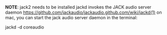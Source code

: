 **NOTE**: jack2 needs to be installed
jackd invokes the JACK audio server daemon
https://github.com/jackaudio/jackaudio.github.com/wiki/jackd(1)
on mac, you can start the jack audio server daemon in the terminal:

jackd -d coreaudio

